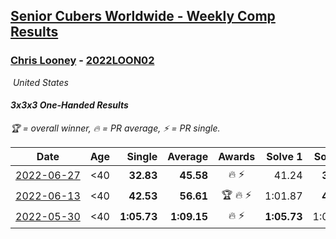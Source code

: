 <style>table {white-space: nowrap;}</style>
<link rel="stylesheet" type="text/css" href="/scw-comp/css/flags.css" />

## [Senior Cubers Worldwide - Weekly Comp Results](/scw-comp/results/)
### [Chris Looney](README.md) - [2022LOON02](https://www.worldcubeassociation.org/persons/2022LOON02?event=333oh)

<i class="flag flag-US" />&nbsp;United States

#### 3x3x3 One-Handed Results

<span style="white-space: nowrap;">🏆 = overall winner</span>, <span style="white-space: nowrap;">🔥 = PR average</span>, <span style="white-space: nowrap;">⚡ = PR single</span>.

| Date | Age | Single | Average | Awards | Solve 1 | Solve 2 | Solve 3 | Solve 4 | Solve 5 | Video |
| :--: | :--: | --: | --: | :--: | --: | --: | --: | --: | --: | :-- |
| [2022-06-27](../../results/2022-06-27/333oh.md) | <40 | **32.83** | **45.58** | 🔥 ⚡ | 41.24 | **32.83** | 51.09 | 59.44 | 44.41 | [Desktop](https://www.facebook.com/chris.looney/videos/444060360639101) / [Mobile](https://m.facebook.com/chris.looney/videos/444060360639101) |
| [2022-06-13](../../results/2022-06-13/333oh.md) | <40 | **42.53** | **56.61** | 🏆 🔥 ⚡ | 1:01.87 | **42.53** | 1:00.01 | 56.97 | 52.85 | [Desktop](https://www.facebook.com/chris.looney/videos/413530870690744) / [Mobile](https://m.facebook.com/chris.looney/videos/413530870690744) |
| [2022-05-30](../../results/2022-05-30/333oh.md) | <40 | **1:05.73** | **1:09.15** | 🔥 ⚡ | **1:05.73** | 1:08.21 | 1:13.51 | DNS | DNS | [Desktop](https://www.facebook.com/chris.looney/videos/385434550229881) / [Mobile](https://m.facebook.com/chris.looney/videos/385434550229881) |


<!-- Global site tag (gtag.js) - Google Analytics -->
<script async src="https://www.googletagmanager.com/gtag/js?id=UA-86348435-3"></script>
<script>window.dataLayer = window.dataLayer || []; function gtag() {dataLayer.push(arguments);} gtag('js', new Date()); gtag('config', 'UA-86348435-3');</script>
